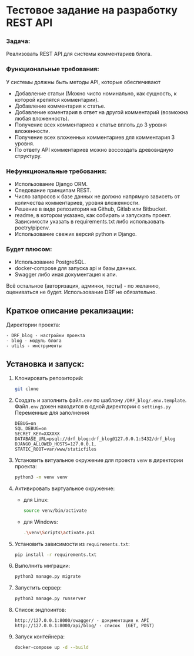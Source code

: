 # Тестовое задание на разработку REST API 
### Задача:
Реализовать REST API для системы комментариев блога.

### Функциональные требования:
У системы должны быть методы API, которые обеспечивают
- Добавление статьи (Можно чисто номинально, как сущность, к которой крепятся комментарии).
- Добавление комментария к статье.
- Добавление коментария в ответ на другой комментарий (возможна любая вложенность).
- Получение всех комментариев к статье вплоть до 3 уровня вложенности.
- Получение всех вложенных комментариев для комментария 3 уровня.
- По ответу API комментариев можно воссоздать древовидную структуру.

### Нефункциональные требования:
- Использование Django ORM.
- Следование принципам REST.
- Число запросов к базе данных не должно напрямую зависеть от количества комментариев, уровня вложенности.
- Решение в виде репозитория на Github, Gitlab или Bitbucket.
- readme, в котором указано, как собирать и запускать проект. Зависимости указать в requirements.txt либо использовать poetry/pipenv.
- Использование свежих версий python и Django.

### Будет плюсом:
- Использование PostgreSQL.
- docker-compose для запуска api и базы данных.
- Swagger либо иная документация к апи.

Всё остальное (авторизация, админки, тесты) - по желанию, оцениваться не будет. Использование DRF не обязательно.

## Краткое описание рекализации:
Директории проекта:
```
- DRF_blog - настройки проекта
- blog - модуль блога
- utils - инструменты
```


## Установка и запуск:
1. Клонировать репозиторий:
   ```bash
   git clone 
   ```
2. Создать и заполнить файл`.env` по шаблону `/DRF_blog/.env.template`. Файл`.env` дожен находится в одной директории с `settings.py`
   Переменные для заполнения
   ```
   DEBUG=on
   SQL_DEBUG=on
   SECRET_KEY=XXXXXX
   DATABASE_URL=psql://drf_blog:drf_blog@127.0.0.1:5432/drf_blog
   DJANGO_ALLOWED_HOSTS=127.0.0.1,
   STATIC_ROOT=var/www/staticfiles
   ```
   
3. Установить витуальное окружение для проекта `venv` в директории проекта:
    ```bash
    python3 -m venv venv
    ```
4. Активировать виртуальное окружение:
   - для Linux: 
       ```bash
       source venv/bin/activate
       ```
   - для Windows:
       ```bash
       .\venv\Scripts\activate.ps1
       ```
5. Установить зависимости из `requirements.txt`:
    ```bash
    pip install -r requirements.txt
    ```
6. Выполнить миграции:
    ```bash
    python3 manage.py migrate
    ```
7. Запустить сервер:
    ```bash
    python3 manage.py runserver
    ```
8. Список эндпоинтов:
   ```angular2html
   http://127.0.0.1:8000/swagger/ - документация к API
   http://127.0.0.1:8000/api/blog/ - список  (GET, POST)
   ```
9. Запуск контейнера:
   ```bash
   docker-compose up -d --build
   ```


